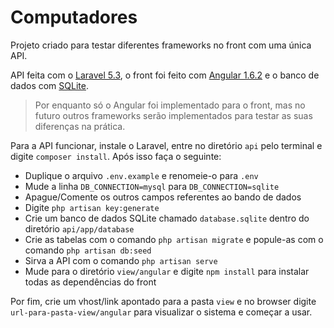 # Computadores

Projeto criado para testar diferentes frameworks no front com uma única API.

API feita com o [Laravel 5.3](https://laravel.com/docs/5.3), o front foi feito com [Angular 1.6.2](https://code.angularjs.org/1.6.2/docs/api) e o banco de dados com [SQLite](https://www.sqlite.org/docs.html).

> Por enquanto só o Angular foi implementado para o front, mas no futuro outros frameworks serão implementados para testar as suas diferenças na prática.

Para a API funcionar, instale o Laravel, entre no diretório `api` pelo terminal e digite `composer install`.
Após isso faça o seguinte:
- Duplique o arquivo `.env.example` e renomeie-o para `.env`
- Mude a linha `DB_CONNECTION=mysql` para `DB_CONNECTION=sqlite`
- Apague/Comente os outros campos referentes ao bando de dados
- Digite `php artisan key:generate`
- Crie um banco de dados SQLite chamado `database.sqlite` dentro do diretório `api/app/database`
- Crie as tabelas com o comando `php artisan migrate` e popule-as com o comando `php artisan db:seed`
- Sirva a API com o comando `php artisan serve`
- Mude para o diretório `view/angular` e digite `npm install` para instalar todas as dependências do front

Por fim, crie um vhost/link apontado para a pasta `view` e no browser digite `url-para-pasta-view/angular` para visualizar o sistema e começar a usar.